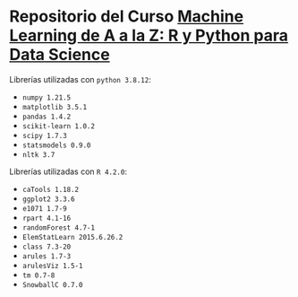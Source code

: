 # Repositorio del Curso [Machine Learning de A a la Z: R y Python para Data Science](https://cursos.frogamesformacion.com/courses/machine-learning-az/)

Librerías utilizadas con `python 3.8.12`:

* `numpy 1.21.5`
* `matplotlib 3.5.1`
* `pandas 1.4.2`
* `scikit-learn 1.0.2`
* `scipy 1.7.3`
* `statsmodels 0.9.0`
* `nltk 3.7`

Librerías utilizadas con `R 4.2.0`:

* `caTools 1.18.2`
* `ggplot2 3.3.6`
* `e1071 1.7-9`
* `rpart 4.1-16`
* `randomForest 4.7-1`
* `ElemStatLearn 2015.6.26.2`
* `class 7.3-20`
* `arules 1.7-3`
* `arulesViz 1.5-1`
* `tm 0.7-8`
* `SnowballC 0.7.0`
